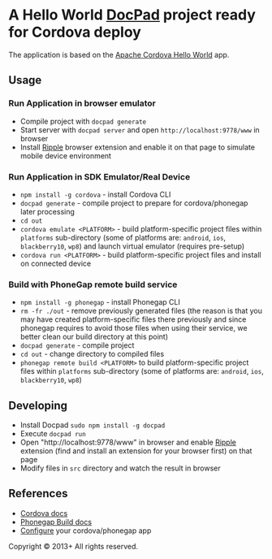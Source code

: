 # A Hello World [DocPad](http://docpad.org) project ready for Cordova deploy

The application is based on the [Apache Cordova Hello World][cordova-app] app.

## Usage

### Run Application in browser emulator

  - Compile project with `docpad generate`
  - Start server with `docpad server` and open `http://localhost:9778/www` in
    browser
  - Install [Ripple](http://ripple.incubator.apache.org)
    browser extension and enable it on that page to simulate mobile device
    environment

### Run Application in SDK Emulator/Real Device

- `npm install -g cordova` - install Cordova CLI
- `docpad generate` - compile project to prepare for cordova/phonegap later
  processing
- `cd out`
- `cordova emulate <PLATFORM>` - build platform-specific project files
  within `platforms` sub-directory (some of platforms are: `android`,
  `ios`, `blackberry10`, `wp8`) and launch virtual emulator (requires
  pre-setup)
- `cordova run <PLATFORM>` - build platform-specific project files and install
  on connected device


### Build with PhoneGap remote build service

- `npm install -g phonegap` - install Phonegap CLI
- `rm -fr ./out` - remove previously generated files (the reason is that you
  may have created platform-specific files there previously and since phonegap
  requires to avoid those files when using their service, we better clean our
  build directory at this point)
- `docpad generate` - compile project
- `cd out` - change directory to compiled files
- `phonegap remote build <PLATFORM>` to build platform-specific project files
  within `platforms` sub-directory (some of platforms are: `android`,
  `ios`, `blackberry10`, `wp8`)


## Developing

- Install Docpad `sudo npm install -g docpad`
- Execute `docpad run`
- Open "http://localhost:9778/www" in browser and enable
  [Ripple](http://ripple.incubator.apache.org/) extension (find and install an
  extension for your browser first) on that page
- Modify files in `src` directory and watch the result in browser


## References

- [Cordova docs](http://cordova.apache.org/docs/en/edge/)
- [Phonegap Build docs](https://build.phonegap.com/docs)
- [Configure](https://build.phonegap.com/docs/config-xml) your cordova/phonegap app


Copyright &copy; 2013+ All rights reserved.

[cordova-app]: http://github.com/apache/cordova-app-hello-world
